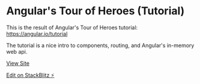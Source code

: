 # Angular's Tour of Heroes (Tutorial)

This is the result of Angular's Tour of Heroes tutorial: https://angular.io/tutorial

The tutorial is a nice intro to components, routing, and Angular's in-memory web api.

[View Site](https://a-tour-of-heroes-hl68ng.stackblitz.io)

[Edit on StackBlitz ⚡️](https://stackblitz.com/edit/a-tour-of-heroes-hl68ng)

